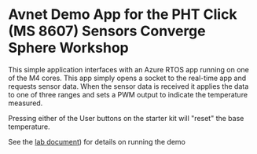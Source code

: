 # Avnet Demo App for the PHT Click (MS 8607) Sensors Converge Sphere Workshop

This simple application interfaces with an Azure RTOS app running on one of the M4 cores.  This app simply opens a socket to the real-time app and requests sensor data.  When the sensor data is received it applies the data to one of three ranges and sets a PWM output to indicate the temperature measured.

Pressing either of the User buttons on the starter kit will "reset" the base temperature.

See the [lab document](./WorkshopLabDoc/MS8607-Lab-V1.pdf)) for details on running the demo
